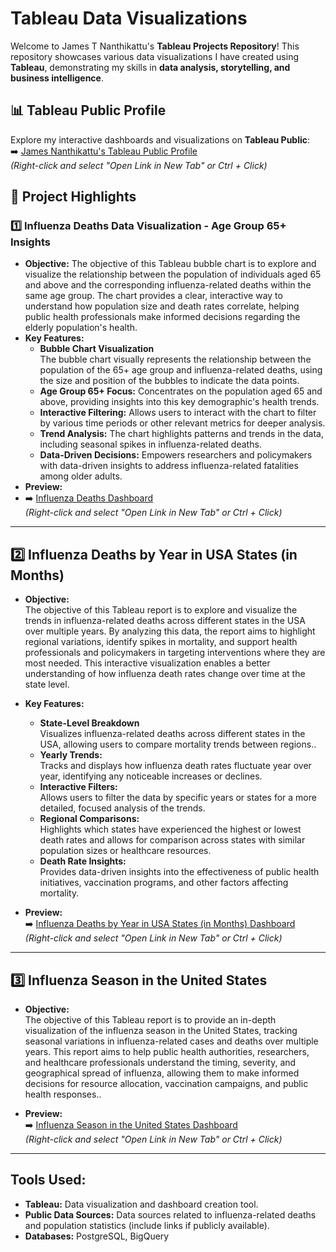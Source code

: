 # Tableau Data Visualizations

Welcome to James T Nanthikattu's **Tableau Projects Repository**! This repository showcases various data visualizations I have created using **Tableau**, demonstrating my skills in **data analysis, storytelling, and business intelligence**.

## 📊 Tableau Public Profile  
Explore my interactive dashboards and visualizations on **Tableau Public**:  
➡️ [James Nanthikattu's Tableau Public Profile](https://public.tableau.com/app/profile/james.nanthikattu5986/vizzes)  
*(Right-click and select "Open Link in New Tab" or Ctrl + Click)*

## 📂 Project Highlights  

### 1️⃣ Influenza Deaths Data Visualization - Age Group 65+ Insights 
- **Objective:** The objective of this Tableau bubble chart is to explore and visualize the relationship between the population of individuals aged 65 and above and the corresponding influenza-related deaths within the same age group. The chart provides a clear, interactive way to understand how population size and death rates correlate, helping public health professionals make informed decisions regarding the elderly population's health.  
- **Key Features:**
  -  **Bubble Chart Visualization**  
    The bubble chart visually represents the relationship between the population of the 65+ age group and influenza-related deaths, using the size and position of the bubbles to indicate the data points.
  - **Age Group 65+ Focus:** Concentrates on the population aged 65 and above, providing insights into this key demographic's health trends.
  - **Interactive Filtering:** Allows users to interact with the chart to filter by various time periods or other relevant metrics for deeper analysis.
  - **Trend Analysis:** The chart highlights patterns and trends in the data, including seasonal spikes in influenza-related deaths.
  - **Data-Driven Decisions:** Empowers researchers and policymakers with data-driven insights to address influenza-related fatalities among older adults.  
- **Preview:**
- ➡️ [Influenza Deaths Dashboard](https://public.tableau.com/app/profile/james.nanthikattu5986/viz/InfluenzaDeathsDataVisualization/BubbleChart)  
*(Right-click and select "Open Link in New Tab" or Ctrl + Click)*

---

## 2️⃣ Influenza Deaths by Year in USA States (in Months)

- **Objective:**  
 The objective of this Tableau report is to explore and visualize the trends in influenza-related deaths across different states in the USA over multiple years. By analyzing this data, the report aims to highlight regional variations, identify spikes in mortality, and support health professionals and policymakers in targeting interventions where they are most needed. This interactive visualization enables a better understanding of how influenza death rates change over time at the state level.

- **Key Features:**
  - **State-Level Breakdown**  
   Visualizes influenza-related deaths across different states in the USA, allowing users to compare mortality trends between regions..
  - **Yearly Trends:**  
    Tracks and displays how influenza death rates fluctuate year over year, identifying any noticeable increases or declines.
  - **Interactive Filters:**  
    Allows users to filter the data by specific years or states for a more detailed, focused analysis of the trends.
  - **Regional Comparisons:**  
    Highlights which states have experienced the highest or lowest death rates and allows for comparison across states with similar population sizes or healthcare resources.
  - **Death Rate Insights:**  
    Provides data-driven insights into the effectiveness of public health initiatives, vaccination programs, and other factors affecting mortality. 

- **Preview:**  
  ➡️ [Influenza Deaths by Year in USA States (in Months) Dashboard](https://public.tableau.com/app/profile/james.nanthikattu5986/viz/InfluenzaDeathsbyYearinUSAStatesInMonths/FinalLineChartMonths)  
  *(Right-click and select "Open Link in New Tab" or Ctrl + Click)*

---


## 3️⃣ Influenza Season in the United States

- **Objective:**  
 The objective of this Tableau report is to provide an in-depth visualization of the influenza season in the United States, tracking seasonal variations in influenza-related cases and deaths over multiple years. This report aims to help public health authorities, researchers, and healthcare professionals understand the timing, severity, and geographical spread of influenza, allowing them to make informed decisions for resource allocation, vaccination campaigns, and public health responses..


- **Preview:**  
  ➡️ [Influenza Season in the United States Dashboard](https://public.tableau.com/app/profile/james.nanthikattu5986/viz/InfluenzaSeasonintheUnitedStates/Story1)  
  *(Right-click and select "Open Link in New Tab" or Ctrl + Click)*

---

## Tools Used:
- **Tableau:** Data visualization and dashboard creation tool.
- **Public Data Sources:** Data sources related to influenza-related deaths and population statistics (include links if publicly available).
- **Databases:** PostgreSQL, BigQuery

 
